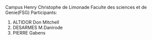 Campus Henry Christophe de Limonade
Faculte des sciences et de Genie(FSG)
Participants:
  1. ALTIDOR Don Mitchell
  2. DESARMES M.Danirode
  3. PIERRE Gabens
